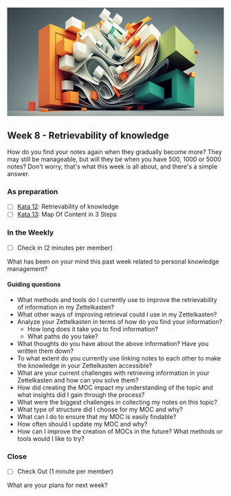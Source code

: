 ![Retrievability of knowledge](images/woche8.png)

## Week 8 - Retrievability of knowledge

How do you find your notes again when they gradually become more? They may still be manageable, but will they be when you have 500, 1000 or 5000 notes? Don't worry, that's what this week is all about, and there's a simple answer.

### As preparation

- [ ] [Kata 12](2-1-Kata-12.md): Retrievability of knowledge
- [ ] [Kata 13](2-1-Kata-13.md): Map Of Content in 3 Steps

### In the Weekly

- [ ] Check in (2 minutes per member)

What has been on your mind this past week related to personal knowledge management?

#### Guiding questions

- What methods and tools do I currently use to improve the retrievability of information in my Zettelkasten?
- What other ways of improving retrieval could I use in my Zettelkasten?
- Analyze your Zettelkasten in terms of how do you find your information?
	- How long does it take you to find information?
	- What paths do you take?
- What thoughts do you have about the above information? Have you written them down?
- To what extent do you currently use linking notes to each other to make the knowledge in your Zettelkasten accessible?
- What are your current challenges with retrieving information in your Zettelkasten and how can you solve them?
- How did creating the MOC impact my understanding of the topic and what insights did I gain through the process?
- What were the biggest challenges in collecting my notes on this topic?
- What type of structure did I choose for my MOC and why?
- What can I do to ensure that my MOC is easily findable?
- How often should I update my MOC and why?
- How can I improve the creation of MOCs in the future? What methods or tools would I like to try?

### Close

- [ ] Check Out (1 minute per member)

What are your plans for next week?

<script src="https://giscus.app/client.js"
        data-repo="cogneon/lernos-zettelkasten"
        data-repo-id="R_kgDOI5YY1w"
        data-category="Announcements"
        data-category-id="DIC_kwDOI5YY184CUTx3"
        data-mapping="pathname"
        data-strict="0"
        data-reactions-enabled="1"
        data-emit-metadata="0"
        data-input-position="bottom"
        data-theme="light"
        data-lang="de"
        crossorigin="anonymous"
        async>
</script>
